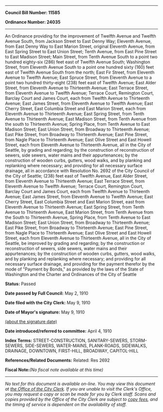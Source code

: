 

********

**Council Bill Number: 11585**
   
**Ordinance Number: 24035**
********

 An Ordinance providing for the improvement of Twelfth Avenue and Twelfth Avenue South, from Jackson Street to East Denny Way; Eleventh Avenue, from East Denny Way to East Marion Street, original Eleventh Avenue, from East Spring Street to East Union Street; Tenth Avenue, from East Pine Street to East Madison Street; Main Street, from Tenth Avenue South to a point two hundred eighty-six (286) feet east of Twelfth Avenue South; Washington Street, from Eleventh Avenue South to a point one hundred sixty (160) feet east of Twelfth Avenue South from the north; East Fir Street, from Eleventh Avenue to Twelfth Avenue; East Spruce Street, from Eleventh Avenue to a point two hundred thirty-eight (238) feet east of Twelfth Avenue; East Alder Street, from Eleventh Avenue to Thirteenth Avenue; East Terrace Street, from Eleventh Avenue to Twelfth Avenue; Terrace Court, Remington Court, Barclay Court and James Court, each from Twelfth Avenue to Thirteenth Avenue; East James Street, from Eleventh Avenue to Twelfth Avenue; East Cherry Street, East Columbia Street and East Marion Street, each from Eleventh Avenue to Thirteenth Avenue; East Spring Street, from Tenth Avenue to Thirteenth Avenue; East Madison Street, from Tenth Avenue from the south to Thirteenth Avenue; Spring Place, from Tenth Avenue to East Madison Street; East Union Street, from Broadway to Thirteenth Avenue; East Pike Street, from Broadway to Thirteenth Avenue; East Pine Street, from Nagle Place to Thirteenth Avenue; East Olive Street and East Howell Street, each from Eleventh Avenue to Thirteenth Avenue, all in the City of Seattle, by grading and regarding; by the construction of reconstruction of sewers, side sewers, water mains and their appurtenances; by the construction of wooden curbs, gutters, wood walks, and by planking and replanking where necessary; and providing for all necessary surface drainage, all in accordance with Resolution No. 2692 of the City Council of the City of Seattle; (238) feet east of Twelfth Avenue, East Alder Street, from Eleventh Avenue to Thirteenth Avenue; East Terrace Street, from Eleventh Avenue to Twelfth Avenue; Terrace Court, Remington Court, Barclay Court and James Court, each from Twelfth Avenue to Thirteenth Avenue; East James Street, from Eleventh Avenue to Twelfth Avenue; East Cherry Street, East Columbia Street and East Marion Street, east from Eleventh Avenue to Thirteenth Avenue; East Spring Street, from Tenth Avenue to Thirteenth Avenue, East Marion Street, from Tenth Avenue from the South to Thirteenth Avenue, Spring Place, from Tenth Avenue to East Madison Street; East Union Street, from Broadway to Thirteenth Avenue; East Pike Street, from Broadway to Thirteenth Avenue; East Pine Street, from Nagle Place to Thirteenth Avenue; East Olive Street and East Howell Street, each from Eleventh Avenue to Thirteenth Avenue, all in the City of Seattle, be improved by grading and regarding; by the construction or reconstruction of sewers, side sewers, water mains and their appurtenances; by the construction of wooden curbs, gutters, wood walks, and by planking and replanking where necessary; and providing for all necessary surface drainage, and providing for the payment therefor by the mode of "Payment by Bonds," as provided by the laws of the State of Washington and the Charter and Ordinances of the City of Seattle

**Status:** Passed
   
**Date passed by Full Council:** May 2, 1910
   
**Date filed with the City Clerk:** May 9, 1910
   
**Date of Mayor's signature:** May 9, 1910
   
[(about the signature date)](/~public/approvaldate.htm)
   
   
   
**Date introduced/referred to committee:** April 4, 1910
   
   
**Index Terms:** STREET-CONSTRUCTION, SANITARY-SEWERS, STORM-SEWERS, SIDE-SEWERS, WATER-MAINS, PLANK-ROADS, SIDEWALKS, DRAINAGE, DOWNTOWN, FIRST-HILL, BROADWAY, CAPITOL-HILL

**References/Related Documents:** Related: Res 2692

**Fiscal Note:**_(No fiscal note available at this time)_
********

_No text for this document is available on-line. You may view this document at [the Office of the City Clerk](http://www.seattle.gov/leg/clerk/contactUs.htm). If you are unable to visit the Clerk's Office, you may request a copy or scan be made for you by Clerk staff. Scans and copies provided by the Office of the City Clerk are subject to [copy fees](http://clerk.seattle.gov/~public/clerkfees.htm), and the timing of service is dependent on the availability of staff._

